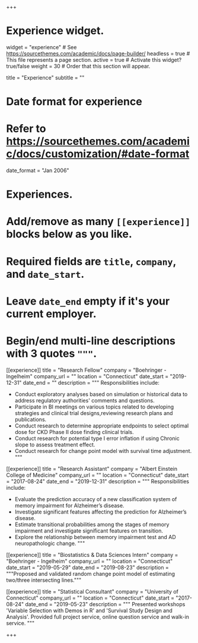 +++
# Experience widget.
widget = "experience"  # See https://sourcethemes.com/academic/docs/page-builder/
headless = true  # This file represents a page section.
active = true  # Activate this widget? true/false
weight = 30  # Order that this section will appear.

title = "Experience"
subtitle = ""

# Date format for experience
#   Refer to https://sourcethemes.com/academic/docs/customization/#date-format
date_format = "Jan 2006"

# Experiences.
#   Add/remove as many `[[experience]]` blocks below as you like.
#   Required fields are `title`, `company`, and `date_start`.
#   Leave `date_end` empty if it's your current employer.
#   Begin/end multi-line descriptions with 3 quotes `"""`.
[[experience]]
  title = "Research Fellow"
  company = "Boehringer - Ingelheim"
  company_url = ""
  location = "Connecticut"
  date_start = "2019-12-31"
  date_end = ""
  description = """
  Responsibilities include:
  
  * Conduct exploratory analyses based on simulation or historical data to address regulatory authorities' comments and questions.
  * Participate in BI meetings on various topics related to developing strategies and clinical trial designs,reviewing research plans and publications.
  * Conduct research to determine appropriate endpoints to select optimal dose for CKD Phase II dose finding clinical trials.
  * Conduct research for potential type I error inflation if using Chronic slope to assess treatment effect.
  * Conduct research for change point model with survival time adjustment.
  """

[[experience]]
  title = "Research Assistant"
  company = "Albert Einstein College of Medicine"
  company_url = ""
  location = "Connecticut"
  date_start = "2017-08-24"
  date_end = "2019-12-31"
  description = """
  Responsibilities include:
  
  * Evaluate the prediction accuracy of a new classification system of memory impairment for Alzheimer’s disease.
  * Investigate significant features affecting the prediction for Alzheimer’s disease.
  * Estimate transitional probabilities among the stages of memory impairment and investigate significant features on transition.
  * Explore the relationship between memory impairment test and AD neuropathologic change.
  """


[[experience]]
  title = "Biostatistics & Data Sciences Intern"
  company = "Boehringer - Ingelheim"
  company_url = ""
  location = "Connecticut"
  date_start = "2019-05-29"
  date_end = "2019-08-23"
  description = """Proposed and validated random change point model of estimating two/three intersecting lines."""

[[experience]]
  title = "Statistical Consultant"
  company = "University of Connecticut"
  company_url = ""
  location = "Connecticut"
  date_start = "2017-08-24"
  date_end = "2019-05-23"
  description = """
  Presented workshops 'Variable Selection with Demos in R' and 'Survival Study Design and Analysis'. Provided full project service, online question service and walk-in service.
  """

+++
